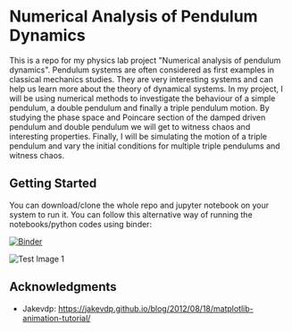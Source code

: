 # Numerical Analysis of Pendulum Dynamics

This is a repo for my physics lab project "Numerical analysis of pendulum dynamics".
Pendulum systems are often considered as first examples in classical mechanics studies. They are very interesting systems and can help us learn more about the theory of dynamical systems. In my project, I will be using numerical methods to investigate the behaviour of a simple pendulum, a double pendulum and finally a triple pendulum motion. By studying the phase space and Poincare section of the damped driven pendulum and double pendulum we will get to witness chaos and interesting properties. Finally, I will be simulating the motion of a triple pendulum and vary the initial conditions for multiple triple pendulums and witness chaos.

## Getting Started

You can download/clone the whole repo and jupyter notebook on your system to run it. You can follow this alternative way of running the notebooks/python codes using binder:

[![Binder](https://mybinder.org/badge_logo.svg)](https://mybinder.org/v2/gh/pranavastro/PhysicsLab/master)

![Test Image 1](https://github.com/pranavastro/PhysicsLab/blob/master/Plots/frame_130_delay-0.05s.jpg)



## Acknowledgments

* Jakevdp: https://jakevdp.github.io/blog/2012/08/18/matplotlib-animation-tutorial/
